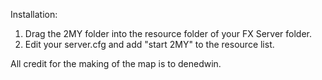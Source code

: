 Installation:
1. Drag the 2MY folder into the resource folder of your FX Server folder.
2. Edit your server.cfg and add "start 2MY" to the resource list.

All credit for the making of the map is to denedwin.
